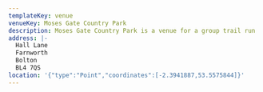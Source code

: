 ```yaml
---
templateKey: venue
venueKey: Moses Gate Country Park
description: Moses Gate Country Park is a venue for a group trail run
address: |-
  Hall Lane
  Farnworth
  Bolton
  BL4 7QS
location: '{"type":"Point","coordinates":[-2.3941887,53.5575844]}'
---
```

